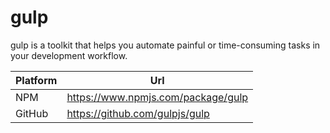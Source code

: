 # gulp

gulp is a toolkit that helps you automate painful or time-consuming tasks in your development workflow.

| Platform | Url                                                              |
|----------|------------------------------------------------------------------|
| NPM      | https://www.npmjs.com/package/gulp                               |
| GitHub   | https://github.com/gulpjs/gulp                                   |

